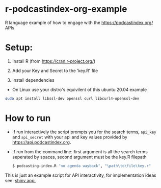 # r-podcastindex-org-example
R language example of how to engage with the https://podcastindex.org/ APIs 

# Setup:

1. Install R (from https://cran.r-project.org/)

1. Add your Key and Secret to the 'key.R' file

1. Install dependencies 
  - On Linux use your distro's equivilent of this ubuntu 20.04 example
  ```bash
  sudo apt install libssl-dev openssl curl libcurl4-openssl-dev
  ```
  
# How to run
 - If run interactively the script prompts you for the search terms, `api_key` and `api_secret` with your api and key values provided by https://api.podcastindex.org. 

 - If run from the command line: first argument is all the search terms seperated by spaces, second argument must be the key.R filepath
    ```bash
    $ podcasting-index.R "no agenda wayback", "\path\to\file\key.r"
    ```
    
 This is just an example script for API interactivity, for implementation ideas see: [shiny app.](https://shiny.rstudio.com/gallery/)
